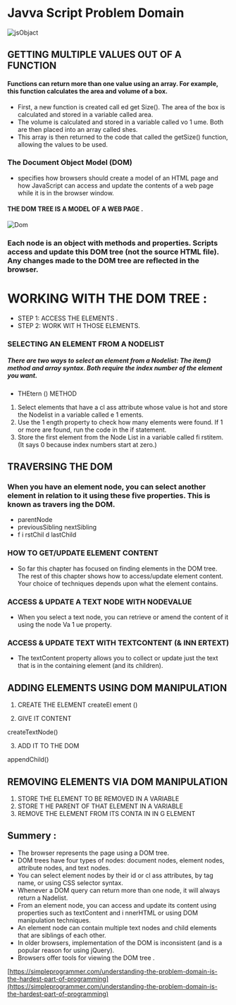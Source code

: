# Javva Script Problem Domain 
![jsObjact](https://miro.medium.com/max/1400/1*2dthqHwybcl7oNgZCmElQw.png)

## GETTING MULTIPLE VALUES OUT OF A FUNCTION
#### Functions can return more than one value using an array. For example, this function calculates the area and volume of a box.
- First, a new function is created call ed get Size(). The area of the box is calculated and stored in a variable called area.  
- The volume is calculated and stored in a variable called vo 1 ume. Both are then placed into an array called shes.  
- This array is then returned to the code that called the getSize() function, allowing the values to be used. 

### The Document Object Model (DOM) 
- specifies how browsers should create a model of an HTML page and how JavaScript can access and update the contents of a web page while it is  in the browser window. 
#### THE DOM TREE IS A MODEL OF A WEB PAGE .
![Dom](https://www.guru99.com/images/JavaScript/javascript8_1.png)
### Each node is an object with methods and properties. Scripts access and update this DOM tree (not the source HTML file). Any changes made to the DOM tree are reflected in  the browser. 
# WORKING WITH THE DOM TREE :
- STEP 1: ACCESS THE ELEMENTS .
- STEP 2: WORK WIT H THOSE ELEMENTS.
### SELECTING AN ELEMENT FROM A NODELIST 
##### There are two ways to select an element from a Nodelist: The item() method and array syntax. Both require the index number of the element you want. 
- THEtern () METHOD 
1. Select elements that have a cl ass attribute whose value is hot and store the Nodelist in a variable called e 1  ements. 
2. Use the 1 ength property to check how many elements were found. If 1 or more are found, run the code in the if statement. 
3. Store the first element from the Node List in a variable called fi rstitem. (It says 0 because index numbers start at zero.) 
## TRAVERSING THE DOM 
### When you have an element node, you can select another element in relation to it using these five properties. This is known as travers ing the DOM. 
- parentNode 
- previousSibling nextSibling 
- f i rstChil d lastChild 
### HOW TO GET/UPDATE ELEMENT CONTENT 
- So far this chapter has focused on finding elements in the DOM tree. The rest of this chapter shows how to access/update element content. Your choice of techniques depends upon what the element contains. 
### ACCESS & UPDATE A TEXT NODE WITH NODEVALUE 
- When you select a text node, you can retrieve or amend the content of it using the node Va 1 ue property. 

### ACCESS & UPDATE TEXT WITH TEXTCONTENT (& INN ERTEXT)
- The textContent property allows you to collect or update just the text that is in the containing element (and its children). 
 ## ADDING ELEMENTS USING DOM MANIPULATION 
 1. CREATE THE ELEMENT 
createEl ement () 
 

 2. GIVE IT CONTENT 

 createTextNode() 
 
 3. ADD IT TO THE DOM
 
 appendChild() 
 
 ## REMOVING ELEMENTS VIA DOM MANIPULATION 
 1. STORE THE ELEMENT TO BE REMOVED IN A VARIABLE 
 2. STORE T HE PARENT OF THAT  ELEMENT IN A VARIABLE 
 3. REMOVE THE ELEMENT FROM ITS CONTA IN IN G ELEMENT 

 ## Summery :
 - The browser represents the page using a DOM tree. 
 - DOM trees have four types of nodes: document nodes, element nodes, attribute nodes, and text nodes. 
 - You can select element nodes by their id or cl ass attributes, by tag name, or using CSS selector syntax. 
 - Whenever a DOM query can return more than one node, it will always return a Nadelist. 
 - From an element node, you can access and update its content using properties such as textContent and i nnerHTML or using DOM manipulation techniques. 
 - An element node can contain multiple text nodes and child elements that are siblings of each other. 
 - In older browsers, implementation of the DOM is inconsistent (and is a popular reason for using jQuery). 
 - Browsers offer tools for viewing the DOM tree .   

 
 [https://simpleprogrammer.com/understanding-the-problem-domain-is-the-hardest-part-of-programming](https://simpleprogrammer.com/understanding-the-problem-domain-is-the-hardest-part-of-programming)


